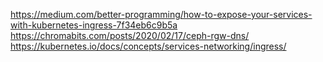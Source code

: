 https://medium.com/better-programming/how-to-expose-your-services-with-kubernetes-ingress-7f34eb6c9b5a
https://chromabits.com/posts/2020/02/17/ceph-rgw-dns/
https://kubernetes.io/docs/concepts/services-networking/ingress/
